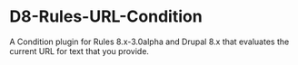 # D8-Rules-URL-Condition
A Condition plugin for Rules 8.x-3.0alpha and Drupal 8.x that evaluates the current URL for text that you provide.
